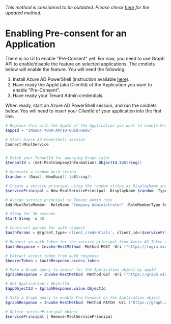 *This method is considered to be outdated. Please check [here](https://github.com/Microsoft/Partner-Center-Explorer/blob/master/README.md) for the updated method.* 

# Enabling Pre-consent for an Application

There is no UI to enable "Pre-Consent" yet. For now, you need to use Graph API to enable/disable 
the feature on selected applications. The cmdlets below will enable the feature. You will need the 
following:

1. Install Azure AD PowerShell (instruction available [here](https://msdn.microsoft.com/en-us/library/azure/jj151815.aspx#bkmk_installmodule)).
2. Have ready the AppId (aka ClientId) of the Application you want to enable "Pre-Consent".
3. Have ready your Tenant Admin credentials.

When ready, start an Azure AD PowerShell session, and run the cmdlets below. You will need to insert your ClientId of your application into the first line. 

```powershell
# Replace this with the AppId of the Application you want to enable PreConsent
$appId = "INSERT-YOUR-APPID-GUID-HERE"

# Start Azure AD PowerShell session
Connect-MsolService


# Fetch your TenantId for querying Graph later
$tenantId = (Get-MsolCompanyInformation).ObjectId.toString()

# Generate a random guid string
$random = [Guid]::NewGuid().toString()

# Create a service principal using the random string as DisplayName and Password
$servicePrincipal = New-MsolServicePrincipal -DisplayName $random -Type Password -Value $random

# Assign service principal to Tenant Admin role
Add-MsolRoleMember -RoleName "Company Administrator" -RoleMemberType ServicePrincipal -RoleMemberObjectId ($servicePrincipal.ObjectId)

# Sleep for 30 seconds
Start-Sleep -s 30

# Construct params for auth request
$authParams = @{grant_type='client_credentials'; client_id=($servicePrincipal.AppPrincipalId); client_secret=$random; resource="https://graph.windows.net/"}

# Request an auth token for the service principal from Azure AD Token endpoint
$authResponse = Invoke-RestMethod -Method POST -Uri ("https://login.microsoftonline.com/{0}/oauth2/token" -f $tenantId) -ContentType "application/x-www-form-urlencoded" -body $authParams

# Extract access token from auth response
$bearerToken = $authResponse.access_token

# Make a Graph query to search for the Application object by appId
$graphResponse = Invoke-RestMethod -Method GET -Uri ("https://graph.windows.net/{0}/applications?api-version=1.6&`$filter=appId eq `'{1}`'" -f $tenantId, $appId) -ContentType "application/json" -Headers @{"Authorization" = ($authResponse.access_token)}

# Get Application's ObjectId
$appObjectId = $graphResponse.value.ObjectId

# Make a Graph query to enable Pre-Consent on the Application object
$graphResponse = Invoke-RestMethod -Method PATCH -Uri ("https://graph.windows.net/{0}/applications/{1}?api-version=1.6" -f $tenantId, $appObjectId) -ContentType "application/Json" -Headers @{"Authorization" = ($authResponse.access_token)} -Body '{"recordConsentConditions":"SilentConsentForPartnerManagedApp"}'

# Delete servicePrincipal object
$servicePrincipal | Remove-MsolServicePrincipal
```
